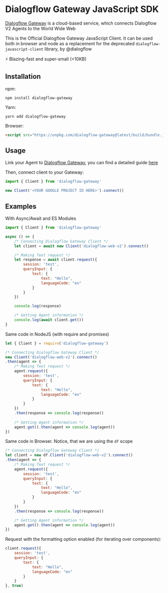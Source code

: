 # Dialogflow Gateway JavaScript SDK

[Dialogflow Gateway](https://dialogflow.cloud.ushakov.co) is a cloud-based service, which connects Dialogflow V2 Agents to the World Wide Web

This is the Official Dialogflow Gateway JavaScript Client.
It can be used both in browser and node as a replacement for the deprecated `dialogflow-javascript-client` library, by @dialogflow

⚡️ Blazing-fast and super-small (<10KB)

## Installation

npm:

`npm install dialogflow-gateway`

Yarn:

`yarn add dialogflow-gateway`

Browser:

```html
<script src="https://unpkg.com/dialogflow-gateway@latest/build/bundle.js"></script>
```

## Usage

Link your Agent to [Dialogflow Gateway](https://dialogflow.cloud.ushakov.co), you can find a detailed guide [here](https://github.com/mishushakov/dialogflow-gateway-docs/blob/master/guide.md)

Then, connect client to your Gateway:

```js
import { Client } from 'dialogflow-gateway'

new Client('<YOUR GOOGLE PROJECT ID HERE>').connect()
```

## Examples

With Async/Await and ES Modules

```js
import { Client } from 'dialogflow-gateway'

async () => {
    /* Connecting Dialogflow Gateway Client */
    let client = await new Client('dialogflow-web-v2').connect()

    /* Making Text request */
    let response = await client.request({
        session: 'test',
        queryInput: {
            text: {
                text: "Hello",
                languageCode: "en"
            }
        }
    })

    console.log(response)

    /* Getting Agent information */
    console.log(await client.get())
}
```

Same code in NodeJS (with require and promises)

```js
let { Client } = require('dialogflow-gateway')

/* Connecting Dialogflow Gateway Client */
new Client('dialogflow-web-v2').connect()
.then(agent => {
    /* Making Text request */
    agent.request({
        session: 'test',
        queryInput: {
            text: {
                text: "Hello",
                languageCode: "en"
            }
        }
    })
    .then(response => console.log(response))
    
    /* Getting Agent information */
    agent.get().then(agent => console.log(agent))
})
```

Same code in Browser. Notice, that we are using the `df` scope

```js
/* Connecting Dialogflow Gateway Client */
let client = new df.Client('dialogflow-web-v2').connect()
.then(agent => {
    /* Making Text request */
    agent.request({
        session: 'test',
        queryInput: {
            text: {
                text: "Hello",
                languageCode: "en"
            }
        }
    })
    .then(response => console.log(response))

    /* Getting Agent information */
    agent.get().then(agent => console.log(agent))
})
```

Request with the formatting option enabled (for iterating over components):

```js
client.request({
    session: 'test',
    queryInput: {
        text: {
            text: "Hello",
            languageCode: "en"
        }
    }
}, true)
```